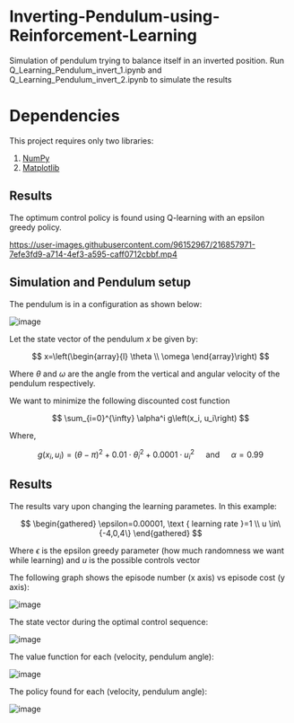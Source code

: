# Inverting-Pendulum-using-Reinforcement-Learning

Simulation of pendulum trying to balance itself in an inverted position. Run Q_Learning_Pendulum_invert_1.ipynb and Q_Learning_Pendulum_invert_2.ipynb to simulate the results

# Dependencies

This project requires only two libraries: 

1) [NumPy](https://numpy.org/install/)
2) [Matplotlib](https://matplotlib.org/stable/users/getting_started/)

## Results

The optimum control policy is found using Q-learning with an epsilon greedy policy.





https://user-images.githubusercontent.com/96152967/216857971-7efe3fd9-a714-4ef3-a595-caff0712cbbf.mp4





## Simulation and Pendulum setup

The pendulum is in a configuration as shown below:

![image](https://user-images.githubusercontent.com/96152967/216853308-3bdda7c6-c78b-41cf-922a-e5c636c7ded1.png)

Let the state vector of the pendulum $x$ be given by:

$$
x=\left(\begin{array}{l}
\theta \\
\omega
\end{array}\right)
$$

Where $\theta$ and $\omega$ are the angle from the vertical and angular velocity of the pendulum respectively. 


We want to minimize the following discounted cost function 

$$
\sum_{i=0}^{\infty} \alpha^i g\left(x_i, u_i\right)
$$

Where, 

$$
g\left(x_i, u_i\right)=(\theta-\pi)^2+0.01 \cdot \dot{\theta}_i^2+0.0001 \cdot u_i^2 \quad \text { and } \quad \alpha=0.99
$$

## Results
The results vary upon changing the learning parametes. In this example:

$$
\begin{gathered}
\epsilon=0.00001, \text { learning rate }=1 \\
u \in\{-4,0,4\}
\end{gathered}
$$

Where $\epsilon$ is the epsilon greedy parameter (how much randomness we want while learning) and $u$ is the possible controls vector

The following graph shows the episode number (x axis) vs episode cost (y axis):

![image](https://user-images.githubusercontent.com/96152967/216853227-d7bf2a14-e56a-4f78-a8f5-52d8833f3b66.png)

The state vector during the optimal control sequence:

![image](https://user-images.githubusercontent.com/96152967/216853237-ec2020f0-d5dc-4f30-b767-caaad65455cf.png)

The value function for each (velocity, pendulum angle):

![image](https://user-images.githubusercontent.com/96152967/216853260-7c3cfcbb-4348-45f8-a0ce-3e3c0a5fb507.png)

The policy found for each (velocity, pendulum angle):

![image](https://user-images.githubusercontent.com/96152967/216853272-8d378197-8ccc-4219-8008-20d5caf2f266.png)
